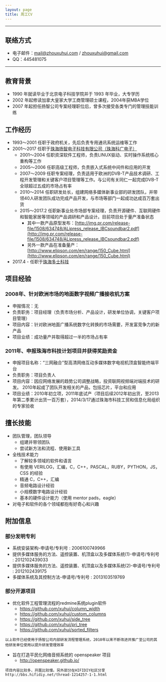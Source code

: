 ```yaml
---
layout: page
title: 周工CV
---
```


---

## 联络方式
- 电子邮件：[mail@zhouxuhui.com](mailto:mail@zhouxuhui.com) / [zhouxuhui@gmail.com](mailto:zhouxuhui@gmail.com)
- QQ：445481075

---

## 教育背景

- 1990 年就读毕业于北京电子科技学院并于 1993 年毕业，大专学历
- 2002 年起修读加拿大皇家大学工商管理硕士课程，2004年获MBA学位
- 2007 年起担任扬智公司专案经理职位后，曾多次接受各类专门的管理技能训练

## 工作经历

- 1993～2001 任职于政府机关，先后负责专用通讯系统运维等工作
- 2001～2017 任职于[珠海扬智电子科技有限公司（珠海科广电子）](http://www.alitech.com)
  - 2001～2004 任职资深软件工程师，负责LINUX驱动、实时操作系统核心重构等工作
  - 2005～2006 任职高级工程师，负责嵌入式系统中间件和应用的开发
  - 2007～2009 任职专案经理，负责适用于欧洲的DVB-T产品技术调研、工程开发管理和关键客户项目管理等工作。与公司有关同仁一起完成DVB-T全球超过五成的市场占有率
  - 2010～2014 任职研发处长，组建网络多媒体新事业部的研发团队，并带领40人研发团队成功完成产品开发，与市场等部门一起成功达成百万套出货
  - 2015～2017.2 任职新事业处市场部专案经理，负责开源硬件、互联网硬件和智能家居等领域的产品调研和产品设计。目前项目处于量产准备状态
    - 其中一款产品原型发布：[http://img.pr.com/release-file/1508/634748/ALipress_release_IBCsoundbar2.pdf](http://img.pr.com/release-file/1508/634748/ALipress_release_IBCsoundbar2.pdf)
    - 另外一款产品在准备量产：[http://www.elipson.com/en/range/150_Cube.html](http://www.elipson.com/en/range/150_Cube.html)
- 2017.4 - 任职于[珠海多士科技](http://www.moresmart.com)


## 项目经验

### 2008年、针对欧洲市场的地面数字视频广播接收机方案

- 申报情况：无
- 负责职务：项目经理（负责市场分析、产品设计，研发单位协调，关键客户项目管理）
- 项目内容：针对欧洲地面广播系统数字化转换的市场需要，开发富竞争力的新产品
- 项目业绩：成功量产并取得超过一半的市场占有率



### 2011年、申报珠海市科技计划项目并获得奖励资金

- 申报项目名称：“三网融合”型高清网络互动多媒体数字电视机顶盒智能终端平台
- 负责职务：项目负责人
- 项目内容：因应网络发展的趋势公司调整战略，投资联网视频端对端技术的研发。 2010年起成了团队开发相关的产品，包括芯片，平台和应用
- 项目业绩：2010年初立项，2011年底试产（项目后续2012年初出货，至2013年第二季累计出货一百万套），2014/3/17通过珠海市科技工贸和信息化局组织的专家验收



## 擅长技能

- 团队管理，团队领导
  - 组建并带领团队
  - 尝试新方法和流程、使用新工具
- 全栈技术能力
  - 了解较多领域的软件和语言
  - 有使用 VERILOG，汇编，C，C++，PASCAL，RUBY，PYTHON，JS，CSS 的经验
  - 精通 C，C++，汇编
  - 音频电路设计经验
  - 小规模数字电路设计经验
  - 基本的硬件设计能力（使用 mentor pads，eagle）
- 对电子和软件的各个领域都抱有好奇心和兴趣

## 附加信息

### 部分发明专利

* 系统安装架构-申请号/专利号 : 2006100749966 
* 提供多媒体服务的方法、遥控装置、机顶盒以及多媒体系统(1)-申请号/专利号 : 2012102439033 
* 提供多媒体服务的方法、遥控装置、机顶盒以及多媒体系统(2)-申请号/专利号 : 2012102439175 
* 多媒体系统及其控制方法-申请号/专利号 : 2013103519769 

### 部分开源项目
* 优化软件工程管理流程的redmine系统plugin软件
  * https://github.com/xuhui/column_width
  * https://github.com/xuhui/custom_columns
  * https://github.com/xuhui/side_tree
  * https://github.com/xuhui/prj_tree
  * https://github.com/xuhui/sorted_filters
```
以上软件已经使用于扬智公司内部研发流程管理系统，2010年以来不断改进并推广至公司的其他研发单位使用以提升研发管理效率
```
* 旨在打造平民化网络音频系统的 openspeaker 项目
  * http://openspeaker.github.io/
```
项目内容比较多，开展比较慢。另外部分在HIFIDIY社区分享
http://bbs.hifidiy.net/thread-1214257-1-1.html
```

